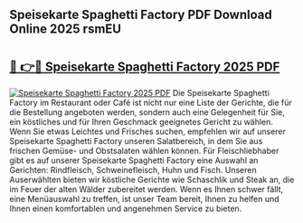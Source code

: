 ## Speisekarte Spaghetti Factory PDF Download Online 2025 rsmEU

# <h2><a href="http://gcb56m0.nevu.top/?p=Speisekarte+Spaghetti+Factory">🔗 👉🔴 Speisekarte Spaghetti Factory 2025 PDF</a></h2>

[![Speisekarte Spaghetti Factory 2025 PDF](https://i.imgur.com/dBaPXMq.png)](http://gcb56m0.nevu.top/?p=Speisekarte+Spaghetti+Factory)
Die Speisekarte Spaghetti Factory im Restaurant oder Café ist nicht nur eine Liste der Gerichte, die für die Bestellung angeboten werden, sondern auch eine Gelegenheit für Sie, ein köstliches und für Ihren Geschmack geeignetes Gericht zu wählen. Wenn Sie etwas Leichtes und Frisches suchen, empfehlen wir auf unserer Speisekarte Spaghetti Factory unseren Salatbereich, in dem Sie aus frischen Gemüse- und Obstsalaten wählen können. Für Fleischliebhaber gibt es auf unserer Speisekarte Spaghetti Factory eine Auswahl an Gerichten: Rindfleisch, Schweinefleisch, Huhn und Fisch. Unseren Auserwählten bieten wir köstliche Gerichte wie Schaschlik und Steak an, die im Feuer der alten Wälder zubereitet werden. Wenn es Ihnen schwer fällt, eine Menüauswahl zu treffen, ist unser Team bereit, Ihnen zu helfen und Ihnen einen komfortablen und angenehmen Service zu bieten.

